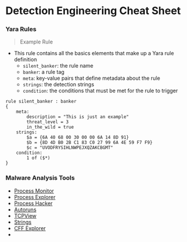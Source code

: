 # Detection Engineering Cheat Sheet

### Yara Rules

> Example Rule

- This rule contains all the basics elements that make up a Yara rule definition
    - `silent_banker`: the rule name
    - `banker`: a rule tag
    - `meta`: key-value pairs that define metadata about the rule
    - `strings`: the detection strings
    - `condition`: the conditions that must be met for the rule to trigger

```yara
rule silent_banker : banker
{
    meta:
        description = "This is just an example"
        threat_level = 3
        in_the_wild = true
    strings:
        $a = {6A 40 68 00 30 00 00 6A 14 8D 91}
        $b = {8D 4D B0 2B C1 83 C0 27 99 6A 4E 59 F7 F9}
        $c = "UVODFRYSIHLNWPEJXQZAKCBGMT"
    condition:
        1 of ($*)
}
```

### Malware Analysis Tools

- [Process Monitor](https://docs.microsoft.com/en-us/sysinternals/downloads/procmon)
- [Process Explorer](https://docs.microsoft.com/en-us/sysinternals/downloads/process-explorer)
- [Process Hacker](https://processhacker.sourceforge.io/)
- [Autoruns](https://docs.microsoft.com/en-us/sysinternals/downloads/autoruns)
- [TCPView](https://docs.microsoft.com/en-us/sysinternals/downloads/tcpview)
- [Strings](https://docs.microsoft.com/en-us/sysinternals/downloads/strings)
- [CFF Explorer](https://ntcore.com/?page_id=388)
- 

